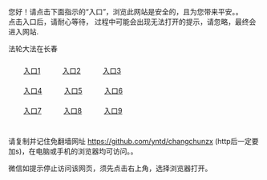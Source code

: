 您好！请点击下面指示的“入口”，浏览此网站是安全的，且为您带来平安。。 <br/>
点击入口后，请耐心等待， 过程中可能会出现无法打开的提示，请忽略，最终会进入网站. </br>

法轮大法在长春<br/>
<div style="padding:10px"><a style="margin:20px" target="_blank" href="https://d27dvownehum9r.cloudfront.net/2Qpsp?bhvbukg" id="ccLink1" rel="nofollow">入口1</a> <a target="_blank" style="margin:20px" href="https://d2cd4j5e6l7pnl.cloudfront.net/2Qpsp?luvmtiru" id="ccLink2" rel="nofollow">入口2</a> <a style="margin:20px" target="_blank" href="https://d2ltd6kgq4h6p2.cloudfront.net/2Qpsp?bmbiou" id="ccLink3" rel="nofollow">入口3</a></div>

<div style="padding:10px" ><a style="margin:20px" target="_blank" href="https://d27dvownehum9r.cloudfront.net/2Qpsp?bhvbukg" id="ccLink4" rel="nofollow">入口4</a> <a style="margin:20px" href="https://d2cd4j5e6l7pnl.cloudfront.net/2Qpsp?luvmtiru" target="_blank" id="ccLink5" rel="nofollow">入口5</a> <a style="margin:20px" href="https://d2ltd6kgq4h6p2.cloudfront.net/2Qpsp?bmbiou" target="_blank" id="ccLink6" rel="nofollow">入口6</a></div>

<div style="padding:10px"><a style="margin:20px" target="_blank" href="https://d27dvownehum9r.cloudfront.net/2Qpsp?bhvbukg" id="ccLink7" rel="nofollow">入口7</a> <a style="margin:20px" href="https://d2cd4j5e6l7pnl.cloudfront.net/2Qpsp?luvmtiru" target="_blank" id="ccLink8" rel="nofollow">入口8</a> <a style="margin:20px" target="_blank" href="https://d2ltd6kgq4h6p2.cloudfront.net/2Qpsp?bmbiou" id="ccLink9" rel="nofollow">入口9</a></div>

<br/>



请复制并记住免翻墙网址 https://github.com/yntd/changchunzx (http后一定要加s)，在电脑或手机的浏览器均可访问。。<br/>

微信如提示停止访问该网页，须先点击右上角，选择浏览器打开。
